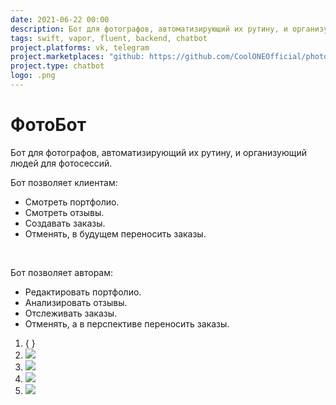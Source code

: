 ```yaml
---
date: 2021-06-22 00:00
description: Бот для фотографов, автоматизирующий их рутину, и организующий людей для фотосессий. Бот позволил автоматизировать создание заявок, оповещение персонала, сбор отзывов и обновление портфолио.
tags: swift, vapor, fluent, backend, chatbot
project.platforms: vk, telegram
project.marketplaces: "github: https://github.com/CoolONEOfficial/photobot", "telegram: https://t.me/tsareva_bot", "vk: https://vk.com/tsar.stasy"
project.type: chatbot
logo: .png
---
```

# ФотоБот

Бот для фотографов, автоматизирующий их рутину, и организующий людей для фотосессий. 

Бот позволяет клиентам: 
- Смотреть портфолио.
- Смотреть отзывы.
- Создавать заказы.
- Отменять, в будущем переносить заказы.

<br />

Бот позволяет авторам: 
- Редактировать портфолио.
- Анализировать отзывы.
- Отслеживать заказы.
- Отменять, а в перспективе переносить заказы.

1. { }
2. ![ ](1.png)
3. ![ ](2.png)
4. ![ ](3.png)
5. ![ ](4.png)


